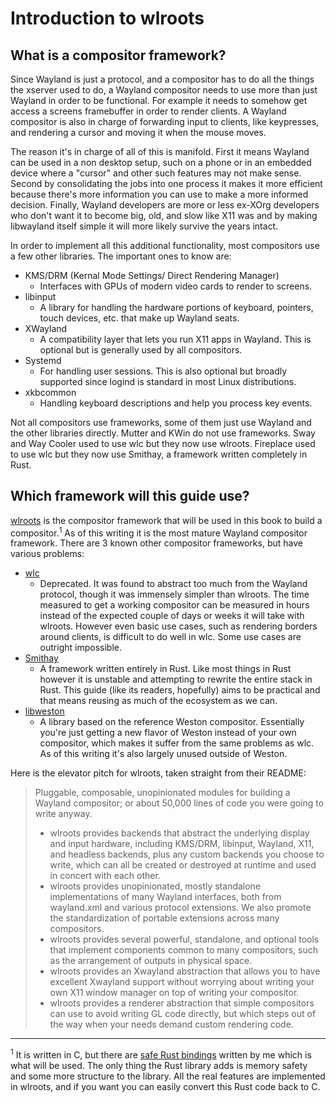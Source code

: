# Introduction to wlroots
## What is a compositor framework?
Since Wayland is just a protocol, and a compositor has to do all the things the xserver used to do, a Wayland compositor needs to use more than just Wayland in order to be functional. For example it needs to somehow get access a screens framebuffer in order to render clients. A Wayland compositor is also in charge of forwarding input to clients, like keypresses, and rendering a cursor and moving it when the mouse moves.

The reason it's in charge of all of this is manifold. First it means Wayland can be used in a non desktop setup, such on a phone or in an embedded device where a "cursor" and other such features may not make sense. Second by consolidating the jobs into one process it makes it more efficient because there's more information you can use to make a more informed decision. Finally, Wayland developers are more or less ex-XOrg developers who don't want it to become big, old, and slow like X11 was and by making libwayland itself simple it will more likely survive the years intact.

In order to implement all this additional functionality, most compositors use a few other libraries. The important ones to know are:
* KMS/DRM (Kernal Mode Settings/ Direct Rendering Manager)
  - Interfaces with GPUs of modern video cards to render to screens.
* libinput
  - A library for handling the hardware portions of keyboard, pointers, touch devices, etc. that make up Wayland seats.
* XWayland
  - A compatibility layer that lets you run X11 apps in Wayland. This is optional but is generally used by all compositors.
* Systemd
  - For handling user sessions. This is also optional but broadly supported since logind is standard in most Linux distributions.
* xkbcommon
  - Handling keyboard descriptions and help you process key events.

Not all compositors use frameworks, some of them just use Wayland and the other libraries directly. Mutter and KWin do not use frameworks. Sway and Way Cooler used to use wlc but they now use wlroots. Fireplace used to use wlc but they now use Smithay, a framework written completely in Rust.

## Which framework will this guide use?
[wlroots](https://github.com/swaywm/wlroots) is the compositor framework that will be used in this book to build a compositor.<sup>1</sup> As of this writing it is the most mature Wayland compositor framework. There are 3 known other compositor frameworks, but have various problems:

* [wlc](https://github.com/Cloudef/wlc)
  - Deprecated. It was found to abstract too much from the Wayland protocol, though it was immensely simpler than wlroots. The time measured to get a working compositor can be measured in hours instead of the expected couple of days or weeks it will take with wlroots. However even basic use cases, such as rendering borders around clients, is difficult to do well in wlc. Some use cases are outright impossible.
* [Smithay](https://smithay.github.io/)
  - A framework written entirely in Rust. Like most things in Rust however it is unstable and attempting to rewrite the entire stack in Rust. This guide (like its readers, hopefully) aims to be practical and that means reusing as much of the ecosystem as we can.
* [libweston](https://gitlab.freedesktop.org/wayland/weston/tree/master/libweston)
  - A library based on the reference Weston compositor. Essentially you're just getting a new flavor of Weston instead of your own compositor, which makes it suffer from the same problems as wlc. As of this writing it's also largely unused outside of Weston.
  
Here is the elevator pitch for wlroots, taken straight from their README:

> Pluggable, composable, unopinionated modules for building a Wayland compositor; or about 50,000 lines of code you were going to write anyway.
> 
> * wlroots provides backends that abstract the underlying display and input hardware, including KMS/DRM, libinput, Wayland, X11, and headless backends, plus any custom backends you choose to write, which can all be created or destroyed at runtime and used in concert with each other.
> * wlroots provides unopinionated, mostly standalone implementations of many Wayland interfaces, both from wayland.xml and various protocol extensions. We also promote the standardization of portable extensions across many compositors.
> * wlroots provides several powerful, standalone, and optional tools that implement components common to many compositors, such as the arrangement of outputs in physical space.
> * wlroots provides an Xwayland abstraction that allows you to have excellent Xwayland support without worrying about writing your own X11 window manager on top of writing your compositor.
> * wlroots provides a renderer abstraction that simple compositors can use to avoid writing GL code directly, but which steps out of the way when your needs demand custom rendering code.
  



---

<sup>1</sup> It is written in C, but there are [safe Rust bindings](https://github.com/swaywm/wlroots-rs) written by me which is what will be used. The only thing the Rust library adds is memory safety and some more structure to the library. All the real features are implemented in wlroots, and if you want you can easily convert this Rust code back to C.
